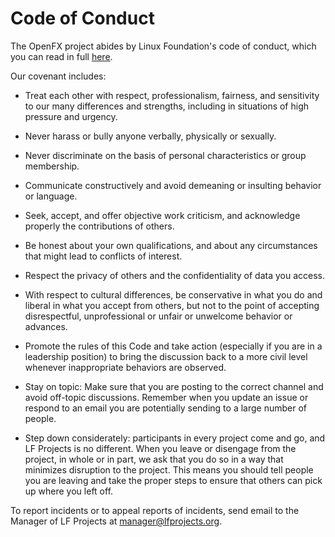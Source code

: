 # Code of Conduct

The OpenFX project abides by Linux Foundation's code of conduct,
which you can read in full
[here](https://lfprojects.org/policies/code-of-conduct).

Our covenant includes:

* Treat each other with respect, professionalism, fairness, and
  sensitivity to our many differences and strengths, including in
  situations of high pressure and urgency.

* Never harass or bully anyone verbally, physically or sexually.

* Never discriminate on the basis of personal characteristics or group
  membership.

* Communicate constructively and avoid demeaning or insulting behavior
  or language.

* Seek, accept, and offer objective work criticism, and acknowledge
  properly the contributions of others.

* Be honest about your own qualifications, and about any circumstances
  that might lead to conflicts of interest.

* Respect the privacy of others and the confidentiality of data you
  access.

* With respect to cultural differences, be conservative in what you do
  and liberal in what you accept from others, but not to the point of
  accepting disrespectful, unprofessional or unfair or unwelcome
  behavior or advances.

* Promote the rules of this Code and take action (especially if you
  are in a leadership position) to bring the discussion back to a more
  civil level whenever inappropriate behaviors are observed.

* Stay on topic: Make sure that you are posting to the correct channel
  and avoid off-topic discussions. Remember when you update an issue
  or respond to an email you are potentially sending to a large number
  of people.

* Step down considerately: participants in every project come and go,
  and LF Projects is no different. When you leave or disengage from
  the project, in whole or in part, we ask that you do so in a way
  that minimizes disruption to the project. This means you should tell
  people you are leaving and take the proper steps to ensure that
  others can pick up where you left off.

To report incidents or to appeal reports of incidents, send email to
the Manager of LF Projects at manager@lfprojects.org.

